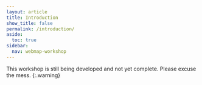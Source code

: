 ```yaml
---
layout: article
title: Introduction
show_title: false
permalink: /introduction/
aside:
  toc: true
sidebar:
  nav: webmap-workshop
---
```


This workshop is still being developed and not yet complete. Please excuse the mess.
{:.warning}
